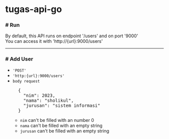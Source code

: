 # tugas-api-go

### # Run
By default, this API runs on endpoint '/users' and on port '9000'<br>
You can access it with 'http://{url}:9000/users'

---
### # Add User
* `'POST'`
* `'http:{url}:9000/users'`
* `body request`
  <pre>
    {
      "nim": 2023,
      "nama": "sholikul", 
      "jurusan": "sistem informasi"
    }
  </pre>
  * `nim` can't be filled with an number 0
  * `nama` can't be filled with an empty string
  * `jurusan` can't be filled with an empty string
